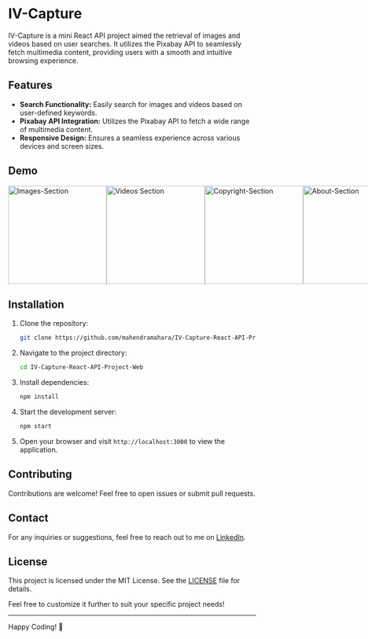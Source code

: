 # IV-Capture

IV-Capture is a mini React API project aimed the retrieval of images and videos based on user searches. It utilizes the Pixabay API to seamlessly fetch multimedia content, providing users with a smooth and intuitive browsing experience.

## Features

- **Search Functionality:** Easily search for images and videos based on user-defined keywords.
- **Pixabay API Integration:** Utilizes the Pixabay API to fetch a wide range of multimedia content.
- **Responsive Design:** Ensures a seamless experience across various devices and screen sizes.

## Demo

<div style="display: flex; justify-content: space-between;">
  <img src="images/demo/images-demo.png" alt="Images-Section" width="200"/>
  <img src="images/demo/videos-demo.png" alt="Videos Section" width="200"/>
  <img src="images/demo/copyright-demo.png" alt="Copyright-Section" width="200"/>
  <img src="images/demo/about-demo.png" alt="About-Section" width="200"/>
</div>

## Installation

1. Clone the repository:

   ```bash
   git clone https://github.com/mahendramahara/IV-Capture-React-API-Project-Web.git
   ```

2. Navigate to the project directory:

   ```bash
   cd IV-Capture-React-API-Project-Web
   ```

3. Install dependencies:

   ```bash
   npm install
   ```

4. Start the development server:

   ```bash
   npm start
   ```

5. Open your browser and visit `http://localhost:3000` to view the application.

## Contributing
Contributions are welcome! Feel free to open issues or submit pull requests.

## Contact
For any inquiries or suggestions, feel free to reach out to me on [LinkedIn](https://www.linkedin.com/in/mahendramahara/).

## License
This project is licensed under the MIT License. See the [LICENSE](LICENSE) file for details.


Feel free to customize it further to suit your specific project needs!


---

Happy Coding! 🚀